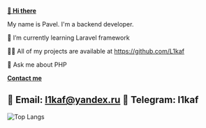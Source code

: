 **[👋 Hi there](#👋-Hi-there)**

My name is Pavel. I'm a backend developer.

🌱 I’m currently learning Laravel framework

👨‍💻 All of my projects are available at https://github.com/L1kaf

💬 Ask me about PHP


**[Contact me](#📫-Contact-me)**

📧 Email: l1kaf@yandex.ru
💬 Telegram: l1kaf
---

![Top Langs](https://github-readme-stats.vercel.app/api/top-langs/?username=l1kaf&layout=compact)
